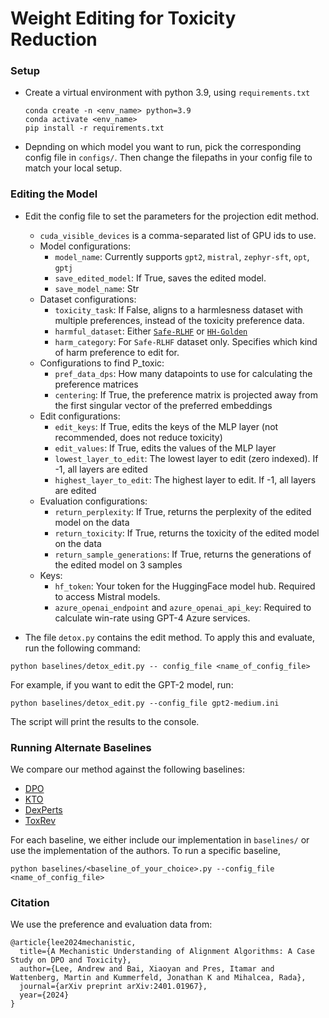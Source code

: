 # Weight Editing for Toxicity Reduction

<!-- This repository contains the code for the paper "[DeTox: Toxic Subspace Projection for Model Editing](https://arxiv.org/abs/2405.13967)" (2024). -->

### Setup

- Create a virtual environment with python 3.9, using `requirements.txt`
  ````
  conda create -n <env_name> python=3.9
  conda activate <env_name>
  pip install -r requirements.txt
  ````

- Depnding on which model you want to run, pick the corresponding config file in `configs/`. Then change the filepaths in your config file to match your local setup.


### Editing the Model
- Edit the config file to set the parameters for the projection edit method.
   - `cuda_visible_devices` is a comma-separated list of GPU ids to use.
   - Model configurations:
     - `model_name`: Currently supports `gpt2`, `mistral`, `zephyr-sft`, `opt`, `gptj`
     - `save_edited_model`: If True, saves the edited model. 
     - `save_model_name`: Str
   - Dataset configurations:
     - `toxicity_task`: If False, aligns to a harmlesness dataset with multiple preferences, instead of the toxicity preference data.
     - `harmful_dataset`: Either [`Safe-RLHF`](https://huggingface.co/datasets/PKU-Alignment/PKU-SafeRLHF)  or [`HH-Golden`](https://huggingface.co/datasets/nz/anthropic-hh-golden-rlhf)
     - `harm_category`: For `Safe-RLHF` dataset only. Specifies which kind of harm preference to edit for.
   - Configurations to find P_toxic:
     - `pref_data_dps`: How many datapoints to use for calculating the preference matrices
     - `centering`: If True, the preference matrix is projected away from the first singular vector of the preferred embeddings
  - Edit configurations:
    - `edit_keys`: If True, edits the keys of the MLP layer (not recommended, does not reduce toxicity)
    - `edit_values`: If True, edits the values of the MLP layer
    - `lowest_layer_to_edit`: The lowest layer to edit (zero indexed). If -1, all layers are edited
    - `highest_layer_to_edit`: The highest layer to edit. If -1, all layers are edited
  - Evaluation configurations:
    - `return_perplexity`: If True, returns the perplexity of the edited model on the data
    - `return_toxicity`: If True, returns the toxicity of the edited model on the data
    - `return_sample_generations`: If True, returns the generations of the edited model on 3 samples
  - Keys:
    - `hf_token`: Your token for the HuggingFace model hub. Required to access Mistral models.
    - `azure_openai_endpoint` and `azure_openai_api_key`: Required to calculate win-rate using GPT-4 Azure services.

- The file `detox.py` contains the edit method. To apply this and evaluate, run the following command:
````
python baselines/detox_edit.py -- config_file <name_of_config_file>
````
For example, if you want to edit the GPT-2 model, run:
````
python baselines/detox_edit.py --config_file gpt2-medium.ini
````
The script will print the results to the console.


### Running Alternate Baselines
We compare our method against the following baselines:
- [DPO](https://arxiv.org/abs/2305.18290)
- [KTO](https://arxiv.org/abs/2402.01306)
- [DexPerts](https://aclanthology.org/2021.acl-long.522/)
- [ToxRev](https://arxiv.org/abs/2310.09573)

For each baseline, we either include our implementation in `baselines/` or use the implementation of the authors. To run a specific baseline, 
````
python baselines/<baseline_of_your_choice>.py --config_file <name_of_config_file>
````


### Citation

<!-- If you find our work useful, please cite our paper:
````
@article{uppaal2024detox,
  title={DeTox: Toxic Subspace Projection for Model Editing},
  author={Uppaal, Rheeya and Dey, Apratim and He, Yiting and Zhong, Yiqiao and Hu, Junjie},
  journal={arXiv preprint arXiv:2405.13967},
  year={2024}
}
````
 -->
We use the preference and evaluation data from:
````
@article{lee2024mechanistic,
  title={A Mechanistic Understanding of Alignment Algorithms: A Case Study on DPO and Toxicity},
  author={Lee, Andrew and Bai, Xiaoyan and Pres, Itamar and Wattenberg, Martin and Kummerfeld, Jonathan K and Mihalcea, Rada},
  journal={arXiv preprint arXiv:2401.01967},
  year={2024}
}
````

